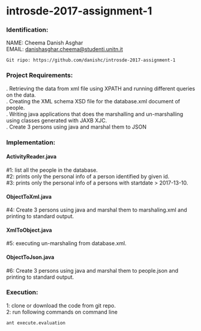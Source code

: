 # introsde-2017-assignment-1


### Identification:
NAME: Cheema Danish Asghar  
EMAIL: danishasghar.cheema@studenti.unitn.it  

```
Git ripo: https://github.com/danishc/introsde-2017-assignment-1
```


### Project Requirements:  
. Retrieving the data from xml file using XPATH and running different queries on the data.  
. Creating the XML schema XSD file for the database.xml document of people.  
. Writing java applications that does the marshalling and un-marshalling using classes generated with JAXB XJC.  
. Create 3 persons using java and marshal them to JSON  
  
  
### Implementation:  
#### ActivityReader.java  
#1: list all the people in the database.  
#2: prints only the personal info of a person identified by given id.  
#3: prints only the personal info of a persons with startdate > 2017-13-10.  

#### ObjectToXml.java  
#4: Create 3 persons using java and marshal them to marshaling.xml
and printing to standard output.  

#### XmlToObject.java  
#5: executing un-marshaling from database.xml.  

#### ObjectToJson.java  
#6: Create 3 persons using java and marshal them to people.json 
and printing to standard output.  

  
### Execution:   
1: clone or download the code from git repo.  
2: run following commands on command line   
```
ant execute.evaluation  
```
